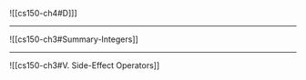 
![[cs150-ch4#D]]]

---

![[cs150-ch3#Summary-Integers]]

---

![[cs150-ch3#V. Side-Effect Operators]]